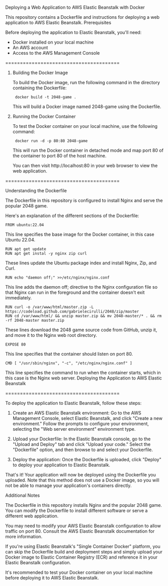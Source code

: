 Deploying a Web Application to AWS Elastic Beanstalk with Docker

This repository contains a Dockerfile and instructions for deploying a web application to AWS Elastic Beanstalk.
Prerequisites

Before deploying the application to Elastic Beanstalk, you'll need:

- Docker installed on your local machine
- An AWS account
- Access to the AWS Management Console

=======================================

1. Building the Docker Image
   
   To build the Docker image, run the following command in the directory containing the Dockerfile:

        docker build -t 2048-game .

   This will build a Docker image named 2048-game using the Dockerfile.
   
2. Running the Docker Container

   To test the Docker container on your local machine, use the following command:

        docker run -d -p 80:80 2048-game

   This will run the Docker container in detached mode and map port 80 of the container to port 80 of the host machine.

   You can then visit http://localhost:80 in your web browser to view the web application.

=======================================

Understanding the Dockerfile

The Dockerfile in this repository is configured to install Nginx and serve the popular 2048 game.

Here's an explanation of the different sections of the Dockerfile:

    FROM ubuntu:22.04

This line specifies the base image for the Docker container, in this case Ubuntu 22.04.

    RUN apt get update
    RUN apt get instal -y nginx zip curl

These lines update the Ubuntu package index and install Nginx, Zip, and Curl.

    RUN echo "daemon off;" >>/etc/nginx/nginx.conf

This line adds the daemon off; directive to the Nginx configuration file so that Nginx can run in the foreground and the container doesn't exit immediately.

    RUN curl -o /var/www/html/master.zip -L https://codeload.github.com/gabrielecirulli/2048/zip/master
    RUN cd /var/www/html/ && unzip master.zip && mv 2048-master/* . && rm -rf 2048-master master.zip

These lines download the 2048 game source code from GitHub, unzip it, and move it to the Nginx web root directory.

    EXPOSE 80

This line specifies that the container should listen on port 80.

    CMD [ "/usr/sbin/nginx", "-c", "/etc/nginx/nginx.conf" ]

This line specifies the command to run when the container starts, which in this case is the Nginx web server.
Deploying the Application to AWS Elastic Beanstalk

=======================================

To deploy the application to Elastic Beanstalk, follow these steps:

1. Create an AWS Elastic Beanstalk environment: Go to the AWS Management Console, select Elastic Beanstalk, and click "Create a new environment." Follow the prompts to configure your environment, selecting the "Web server environment" environment type.

2. Upload your Dockerfile: In the Elastic Beanstalk console, go to the "Upload and Deploy" tab and click "Upload your code." Select the "Dockerfile" option, and then browse to and select your Dockerfile.

3. Deploy the application: Once the Dockerfile is uploaded, click "Deploy" to deploy your application to Elastic Beanstalk.

That's it! Your application will now be deployed using the Dockerfile you uploaded. Note that this method does not use a Docker image, so you will not be able to manage your application's containers directly.

Additional Notes

The Dockerfile in this repository installs Nginx and the popular 2048 game. You can modify the Dockerfile to install different software or serve a different web application.

You may need to modify your AWS Elastic Beanstalk configuration to allow traffic on port 80. Consult the AWS Elastic Beanstalk documentation for more information.
    
If you're using Elastic Beanstalk's "Single Container Docker" platform, you can skip the Dockerfile build and deployment steps and simply upload your Docker image to Elastic Container Registry (ECR) and reference it in your Elastic Beanstalk configuration.

It's recommended to test your Docker container on your local machine before deploying it to AWS Elastic Beanstalk.
